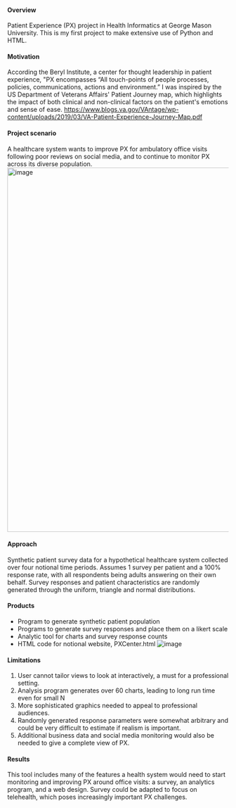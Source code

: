 #### Overview
Patient Experience (PX) project in Health Informatics at George Mason University. This is my first project to make extensive use of Python and HTML.

#### Motivation
According the Beryl Institute, a center for thought leadership in patient experience, "PX encompasses “All touch-points of people processes, policies, communications, actions and environment.” I was inspired by the US Department of Veterans Affairs' Patient Journey map, which highlights the impact of both clinical and non-clinical factors on the patient's emotions and sense of ease.
https://www.blogs.va.gov/VAntage/wp-content/uploads/2019/03/VA-Patient-Experience-Journey-Map.pdf

#### Project scenario
A healthcare system wants to improve PX for ambulatory office visits following poor reviews on social media, and to continue to monitor PX across its diverse population.
<img width="828" alt="image" src="https://user-images.githubusercontent.com/77211862/118364211-89040b00-b565-11eb-8335-f4728df6f428.png">

#### Approach
Synthetic patient survey data for a hypothetical healthcare system collected over four notional time periods.  Assumes 1 survey per patient and a 100% response rate, with all respondents being adults answering on their own behalf.  Survey responses and patient characteristics are randomly generated through the uniform, triangle and normal distributions. 

#### Products 
- Program to generate synthetic patient population 
- Programs to generate survey responses and place them on a likert scale
- Analytic tool for charts and survey response counts
- HTML code for notional website, PXCenter.html
![image](https://user-images.githubusercontent.com/77211862/118365119-67a51e00-b569-11eb-9729-4c0a49b239ad.png)

#### Limitations
1. User cannot tailor views to look at interactively, a must for a professional setting.
2. Analysis program generates over 60 charts, leading to long run time even for small N
3. More sophisticated graphics needed to appeal to professional audiences.
4. Randomly generated response parameters were somewhat arbitrary and could be very difficult to estimate if realism is important.
5. Additional business data and social media monitoring would also be needed to give a complete view of PX.

#### Results
This tool includes many of the features a health system would need to start monitoring and improving PX around office visits:  a survey, an analytics program, and a web design. Survey could be adapted to focus on telehealth, which poses increasingly important PX challenges.

